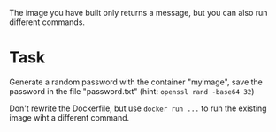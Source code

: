 The image you have built only returns a message, but you can also run different commands.

# Task
Generate a random password with the container "myimage", save the password in the file "password.txt" (hint: `openssl rand -base64 32`)

Don't rewrite the Dockerfile, but use `docker run ...` to run the existing image wiht a different command.
